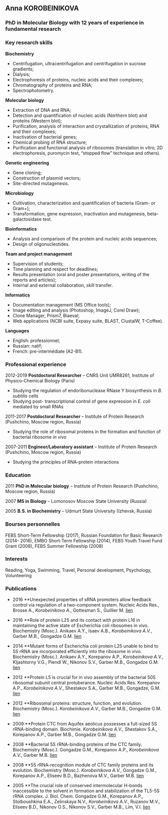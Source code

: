 ## Anna KOROBEINIKOVA
### PhD in Molecular Biology with 12 years of experience in fundamental research

### Key research skills

**Biochemistry**
* Centrifugation, ultracentrifugation and centrifugation in sucrose gradients;
* Dialysis;
* Electrophoresis of proteins, nucleic acids and their complexes;
* Chromatography of proteins and RNA;
* Spectrophotometry.

**Molecular biology**
* Extraction of DNA and RNA;
* Detection and quantification of nucleic acids (Northern blot) and proteins (Western blot);
* Purification, analysis of interaction and crystallization of proteins, RNA and their complexes; 
* Inactivation of bacterial genes;
* Chemical probing of RNA structure;
* Purification and functional analysis of ribosomes (translation in vitro, 2D electrophoresis, puromycin test, “stopped flow” technique and others).
 
**Genetic engineering**
* Gene cloning;
* Construction of plasmid vectors;
* Site-directed mutagenesis.

**Microbiology**
* Cultivation, characterization and quantification of bacteria (Gram- or Gram+);
* Transformation, gene expression, inactivation and mutagenesis, beta-galactosidase test.

**Bioinformatics**
* Analysis and comparison of the protein and nucleic acids sequences;
* Design of oligonucleotides.

**Team and project management**
* Supervision of students;
* Time planning and respect for deadlines;
* Results presentation (oral and poster presentations, writing of the reports and articles);
* Internal and external collaboration, skill transfer.

**Informatics**
* Documentation management (MS Office tools); 
* Image editing and analysis (Photoshop, ImageJ, Corel Draw);
* Clone Manager, Prism7, Biaeval;
* Web applications (NCBI suite, Expasy suite, BLAST, ClustalW, T-Coffee).

**Languages**
* English: professionnel;
* Russian: natif;
* French: pre-intermédiate (A2-B1).

### Professional experience 

2012-2019 **Postdoctoral Researcher** – CNRS Unit UMR8261, Institute of Physico-Chemical Biology (Paris)
* Studying the regulation of endoribonuclease RNase Y biosynthesis in _B. subtilis_ cells
* Studying post- transcriptional control of gene expression in _E. coli_ mediated by small RNAs

2011-2017 **Postdoctoral Researcher** – Institute of Protein Research (Pushchino, Moscow region, Russia)
* Studying the role of ribosomal proteins in the formation and function of bacterial ribosome _in vivo_

2007-2011 **Engineer/Laboratory assistant** – Institute of Protein Research (Pushchino, Moscow region, Russia)
* Studying the principles of RNA-protein interactions

### Education

2011 **PhD in Molecular biology** – Institute of Protein Research (Pushchino, Moscow region, Russia)

2007 **MS in Biology** – Lomonosov Moscow State University (Russia)

2005 **B.S. in Biochemistry** – Udmurt State University (Izhevsk, Russia)

### Bourses personnelles

FEBS Short-Term Fellowship (2017), Russian Foundation for Basic Research
 (2014- 2016), EMBO Short-Term Fellowship (2014), FEBS Youth Travel Fund Grant (2008), FEBS Summer Fellowship (2008)

### Interests
Reading, Yoga, Swimming, Travel, Personal development, Psychology, Volunteering

### Publications

* 2016 **Unexpected properties of sRNA promoters allow feedback control via regulation of a two-component system. Nucleic Acids Res., Brosse A., _Korobeinikova А._, Gottesman S., Guillier M. [lien](https://www.ncbi.nlm.nih.gov/pubmed/27439713)

* 2016 **Role of protein L25 and its contact with protein L16 in maintaining the active state of Escherichia coli ribosomes in vivo. Biochemistry (Mosc.). Anikaev A.Y., Isaev A.B., _Korobeinikova A.V._, Garber M.B., Gongadze G.M. [lien](https://www.ncbi.nlm.nih.gov/pubmed/26885579)

* 2014 **Mutant forms of Escherichia coli protein L25 unable to bind to 5S rRNA are incorporated efficiently into the ribosome in vivo. Biochemistry (Mosc.). Anikaev A.Y., Korepanov A.P., _Korobeinikova A.V._, Kljashtorny V.G., Piendl W., Nikonov S.V., Garber M.B., Gongadze G.M. [lien](https://www.ncbi.nlm.nih.gov/pubmed/25365493)

* 2012 **Protein L5 is crucial for in vivo assembly of the bacterial 50S ribosomal subunit central protuberance. Nucleic Acids Res. Korepanov A.P., _Korobeinikova A.V._, Shestakov S.A., Garber M.B., Gongadze, G.M. [lien](https://www.ncbi.nlm.nih.gov/pubmed/22821559)

* 2012 **Ribosomal proteins: structure, function, and evolution. Biochemistry (Mosc.). _Korobeinikova A.V._, Garber M.B., Gongadze G.M. [lien](https://www.ncbi.nlm.nih.gov/pubmed/22817455)

* 2009 **Protein CTC from Aquifex aeolicus possesses a full-sized 5S rRNA-binding domain. Biochimie. _Korobeinikova A.V._, Shestakov S.A., Korepanov A.P., Garber M.B., Gongadze G.M. [lien](https://www.ncbi.nlm.nih.gov/pubmed/19041925)

* 2008 **Bacterial 5S rRNA-binding proteins of the CTC family. Biochemistry (Mosc.). Gongadze G.M., Korepanov A.P., _Korobeinikova A.V._, Garber M.B. [lien](https://www.ncbi.nlm.nih.gov/pubmed/19216708)

* 2008 **5S rRNA-recognition module of CTC family proteins and its evolution. Biochemistry (Mosc.). _Korobeinikova A.V._, Gongadze G.M., Korepanov A.P., Eliseev B.D., Bazhenova M.V., Garber M.B. [lien](https://www.ncbi.nlm.nih.gov/pubmed/18298371)

* 2005 **The crucial role of conserved intermolecular H-bonds inaccessible to the solvent in formation and stabilization of the TL5-5S rRNA complex. J. Biol. Chem. Gongadze G.M., Korepanov A.P., Stolboushkina E.A., Zelinskaya N.V., _Korobeinikova A.V._, Ruzanov M.V., Eliseev B.D., Nikonov O.S., Nikonov S.V., Garber M.B., Lim, V.I. [lien](https://www.ncbi.nlm.nih.gov/pubmed/15718233)







